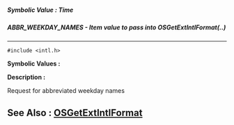 ##### Symbolic Value : Time
##### ABBR_WEEKDAY_NAMES - Item value to pass into OSGetExtIntlFormat(..)
---
```
#include <intl.h>
```

**Symbolic Values :**



**Description :**

Request for abbreviated weekday names


**See Also :**
[OSGetExtIntlFormat](/domino-c-api-docs/reference/Func/OSGetExtIntlFormat)
---
